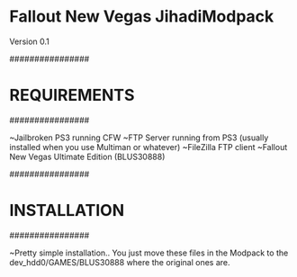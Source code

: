 # Fallout New Vegas JihadiModpack
 Version 0.1
 
 ################
 # REQUIREMENTS #
 ################ 
 
 ~Jailbroken PS3 running CFW
 ~FTP Server running from PS3 (usually installed when you use Multiman or whatever)
 ~FileZilla FTP client
 ~Fallout New Vegas Ultimate Edition (BLUS30888)
 
 ################
 # INSTALLATION #
 ################
 
 ~Pretty simple installation.. You just move these files in the Modpack to the dev_hdd0/GAMES/BLUS30888 where the original ones are.
 
 
